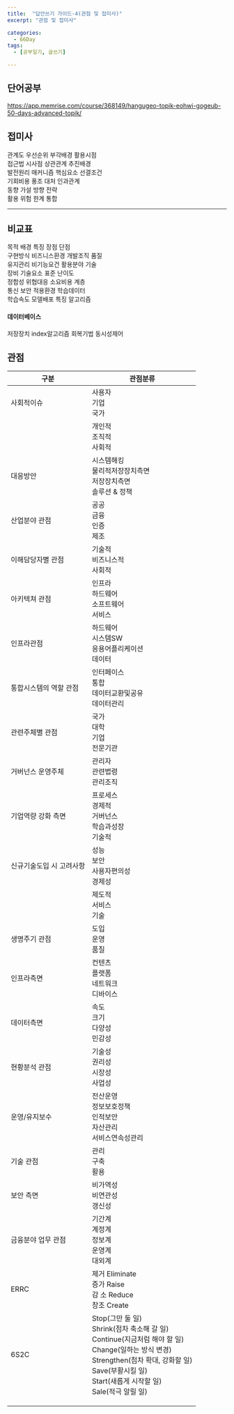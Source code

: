 ```yaml
---
title:  "답안쓰기 가이드-4(관점 및 접미사)"
excerpt: "관점 및 접미사"

categories:
  - 66Day
tags:
  - [공부일기, 글쓰기]

---
```


## 단어공부

https://app.memrise.com/course/368149/hangugeo-topik-eohwi-gogeub-50-days-advanced-topik/

## 접미사

관계도
우선순위
부각배경
활용시점<br>
접근법
시사점
상관관계
추진배경<br>
발전원리
매커니즘
핵심요소
선결조건<br>
기회비용
풍조
대처
인과관계<br>
동향
가설
방향
전략<br>
활용
위험
한계
통합


---

## 비교표

목적
배경
특징
장점
단점<br>
구현방식
비즈니스환경
개발조직
품질<br>
유지관리
비기능요건
활용분야
기술<br>
장비
기술요소
표준
난이도<br>
정합성
위협대응
소요비용
계층<br>
통신
보안
적용환경
학습데이터<br>
학습속도
모델배포
특징
알고리즘


#### 데이터베이스

저장장치
index알고리즘
회복기법
동시성제어




## 관점

| 구분      | 관점분류                                                      |
| ---------- | ------------------------------------------------------------ |
| 사회적이슈 | 사용자<br>기업<br>국가                                       |
|  | 개인적<br>조직적<br/>사회적                                  |
| 대응방안   | 시스템해킹<br/>물리적저장장치측면<br/>저장장치측면<br/>솔루션 & 정책 |
| 산업분야 관점 | 공공<br/>금융<br/>인증<br/>제조                              |
| 이해담당자별 관점 | 기술적<br/>비즈니스적<br/>사회적 |
| 아키텍쳐 관점 | 인프라<br>하드웨어 <br>소프트웨어<br>서비스                  |
| 인프라관점| 하드웨어<br/>시스템SW<br/>응용어플리케이션<br/>데이터|
| 통합시스템의 역할 관점 | 인터페이스<br/>통합<br/>데이터교환및공유<br/>데이터관리      |
| 관련주체별 관점 | 국가<br/>대학<br/>기업<br/>전문기관 |
| 거버넌스 운영주체 | 관리자<br>관련법령 <br>관리조직 |
| 기업역량 강화 측면 | 프로세스<br/>경제적<br/>거버넌스<br/>학습과성장<br/>기술적 |
| 신규기술도입 시 고려사항 | 성능<br>보안<br>사용자편의성<br>경제성 |
|	| 제도적<br/>서비스<br/>기술 |
| 생명주기 관점 | 도입<br>운영<br>품질 |
| 인프라측면 | 컨텐츠<br/>플랫폼<br/>네트워크<br/>디바이스 |
| 데이터측면 | 속도<br/>크기<br/>다양성<br/>민감성 |
|	현황분석 관점| 기술성<br/>권리성<br/>시장성<br/>사업성 |
| 운영/유지보수 | 전산운영 <br/>정보보호정책 <br/>인적보안 <br/>자산관리 <br/>서비스연속성관리 |
| 기술 관점 | 관리 <br/>구축 <br/>활용 |
| 보안 측면 | 비가역성<br/>비연관성<br/>갱신성 |
| 금융분야 업무 관점 | 기간계<br>계정계<br>정보계<br>운영계<br>대외계<br> |
| ERRC | 제거 Eliminate<br/>증가 Raise<br/>감 소 Reduce<br/>창조 Create |
| 6S2C | Stop(그만 둘 일)<br/>Shrink(점차 축소해 갈 일)<br/>Continue(지금처럼 해야 할 일)<br/>Change(일하는 방식 변경)<br/>Strengthen(점차 확대, 강화할 일)<br/>Save(부활시킬 일)<br/>Start(새롭게 시작할 일)<br/>Sale(적극 알릴 일) |
|	|	|
|	|	|
|	|	|






